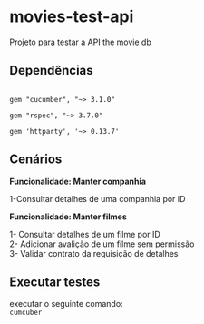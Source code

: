 # movies-test-api
Projeto para testar a API  the movie db

## Dependências
<code>
gem "cucumber", "~> 3.1.0"<br>
gem "rspec", "~> 3.7.0"<br>
gem 'httparty', '~> 0.13.7'
</code>


## Cenários
<strong><p>Funcionalidade: Manter companhia</p></strong>
1-Consultar detalhes de uma companhia por ID

<strong><p>Funcionalidade: Manter filmes</p></strong>
1- Consultar detalhes de um filme por ID<br>
2- Adicionar avalição de um filme sem permissão<br>
3- Validar contrato da requisição de detalhes<br>


## Executar testes
executar o seguinte comando:
<br><code>cumcuber</code>